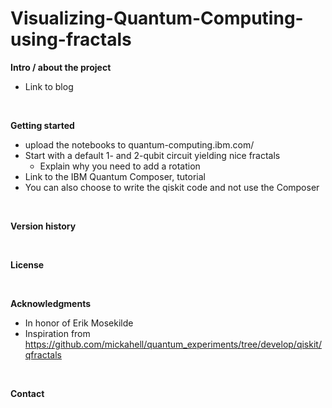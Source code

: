 # Visualizing-Quantum-Computing-using-fractals

**Intro / about the project**
- Link to blog 
  
<br />

**Getting started**
 - upload the notebooks to quantum-computing.ibm.com/
 - Start with a default 1- and 2-qubit circuit yielding nice fractals
    - Explain why you need to add a rotation 
 - Link to the IBM Quantum Composer, tutorial
 - You can also choose to write the qiskit code and not use the Composer

<br />

**Version history**

<br />

**License**

<br />

**Acknowledgments**
  - In honor of Erik Mosekilde
  - Inspiration from https://github.com/mickahell/quantum_experiments/tree/develop/qiskit/qfractals

<br />

**Contact**
